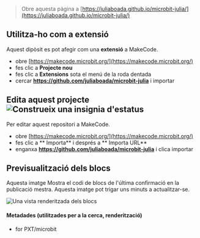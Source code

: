 
> Obre aquesta pàgina a [https://juliaboada.github.io/microbit-julia/](https://juliaboada.github.io/microbit-julia/)

## Utilitza-ho com a extensió

Aquest dipòsit es pot afegir com una **extensió** a MakeCode.

* obre [https://makecode.microbit.org/](https://makecode.microbit.org/)
* fes clic a **Projecte nou**
* fes clic a **Extensions** sota el menú de la roda dentada
* cercar **https://github.com/juliaboada/microbit-julia** i importar

## Edita aquest projecte ![Construeix una insignia d'estatus](https://github.com/juliaboada/microbit-julia/workflows/MakeCode/badge.svg)

Per editar aquest repositori a MakeCode.

* obre [https://makecode.microbit.org/](https://makecode.microbit.org/)
* fes clic a ** Importa** i després a ** Importa URL**
* enganxa **https://github.com/juliaboada/microbit-julia** i clica importar

## Previsualització dels blocs

Aquesta imatge Mostra el codi de blocs de l'última confirmació en la publicació mestra.
Aquesta imatge pot trigar uns minuts a actualitzar-se.

![Una vista renderitzada dels blocs](https://github.com/juliaboada/microbit-julia/raw/master/.github/makecode/blocks.png)

#### Metadades (utilitzades per a la cerca, renderització)

* for PXT/microbit
<script src="https://makecode.com/gh-pages-embed.js"></script><script>makeCodeRender("{{ site.makecode.home_url }}", "{{ site.github.owner_name }}/{{ site.github.repository_name }}");</script>
